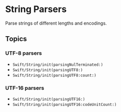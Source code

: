 # String Parsers

Parse strings of different lengths and encodings.

## Topics

### UTF-8 parsers

- ``Swift/String/init(parsingNulTerminated:)``
- ``Swift/String/init(parsingUTF8:)``
- ``Swift/String/init(parsingUTF8:count:)``

### UTF-16 parsers

- ``Swift/String/init(parsingUTF16:)``
- ``Swift/String/init(parsingUTF16:codeUnitCount:)``
